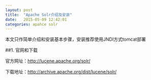 ```yaml
---
layout: post
title:  "Apache Solr介绍及安装"
date:   2015-05-09 12:42:01
categories: apahce solr
---
```

本文只作简单介绍和安装基本步骤，安装推荐使用JNDI方式tomcat部署

##1. 官网和下载

官方网址：http://lucene.apache.org/solr/

下载地址：http://archive.apache.org/dist/lucene/solr/